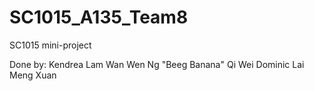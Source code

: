 # SC1015_A135_Team8
SC1015 mini-project

Done by:
Kendrea Lam Wan Wen
Ng "Beeg Banana" Qi Wei
Dominic Lai Meng Xuan

